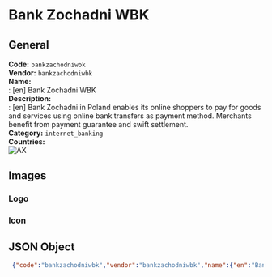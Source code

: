 # Bank Zochadni WBK 
## General 
**Code:** `bankzachodniwbk`  
**Vendor:** `bankzachodniwbk`  
**Name:**  
:	[en] Bank Zochadni WBK  
**Description:**  
: [en] Bank Zochadni in Poland enables its online shoppers to pay for goods and services using online bank transfers as payment method. Merchants benefit from payment guarantee and swift settlement.   
**Category:** `internet_banking`  
**Countries:**  
![AX](https://cdnjs.cloudflare.com/ajax/libs/flag-icon-css/3.3.0/flags/4x3/AX.svg#w24)  
 
## Images 
### Logo 
### Icon 
## JSON Object 
```json
 {"code":"bankzachodniwbk","vendor":"bankzachodniwbk","name":{"en":"Bank Zochadni WBK"},"description":{"en":"Bank Zochadni\u00a0in Poland enables its online shoppers to\u00a0pay for goods and services using online bank transfers as payment method. Merchants benefit from payment guarantee and swift settlement.\u00a0"},"countries":["AX"],"category":"internet_banking"}```  

